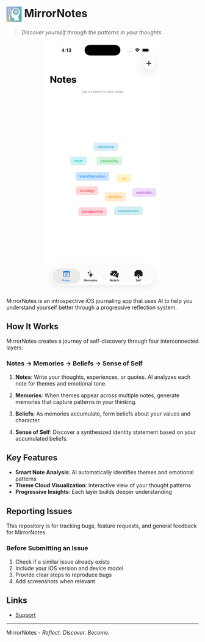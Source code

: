# <img src="mirrornotes_icon256.png" width="40" height="40" align="center"> MirrorNotes

> *Discover yourself through the patterns in your thoughts*

<p align="center">
  <img src="mirrornotes.png" width="300" alt="MirrorNotes Screenshot">
</p>

MirrorNotes is an introspective iOS journaling app that uses AI to help you understand yourself better through a progressive reflection system.

## How It Works

MirrorNotes creates a journey of self-discovery through four interconnected layers:

### Notes → Memories → Beliefs → Sense of Self

1. **Notes**: Write your thoughts, experiences, or quotes. AI analyzes each note for themes and emotional tone.

2. **Memories**: When themes appear across multiple notes, generate memories that capture patterns in your thinking.

3. **Beliefs**: As memories accumulate, form beliefs about your values and character.

4. **Sense of Self**: Discover a synthesized identity statement based on your accumulated beliefs.

## Key Features

- **Smart Note Analysis**: AI automatically identifies themes and emotional patterns
- **Theme Cloud Visualization**: Interactive view of your thought patterns
- **Progressive Insights**: Each layer builds deeper understanding

## Reporting Issues

This repository is for tracking bugs, feature requests, and general feedback for MirrorNotes.

### Before Submitting an Issue

1. Check if a similar issue already exists
2. Include your iOS version and device model
3. Provide clear steps to reproduce bugs
4. Add screenshots when relevant

## Links

- [Support](mailto:support@mirrornotes.app)

---

MirrorNotes - *Reflect. Discover. Become.*
